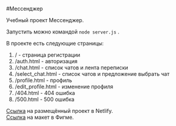 #Мессенджер

Учебный проект Мессенджер.

Запустить можно командой ```node server.js``` .

В проекте есть следующие страницы:

1. / - страница регистрации
2. /auth.html - авторизация
3. /chat.html - список чатов и лента переписки
4. /select_chat.html - список чатов и предложение выбрать чат
5. /profile.html - профиль
6. /edit_profile.html - изменение профиля
7. /404.html - 404 ошибка
8. /500.html - 500 ошибка

[Ссылка](https://peaceful-hodgkin-c33196.netlify.app/) на размещённый проект в Netlify.  
[Ссылка](https://www.figma.com/file/hObqNtfawSoaepH31ebwXC/Chat-Biryuza?node-id=0%3A1) на макет в Фигме.
